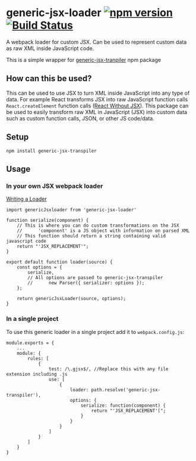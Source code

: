 # generic-jsx-loader [![npm version](https://badge.fury.io/js/generic-jsx-loader.svg)](https://badge.fury.io/js/generic-jsx-loader) [![Build Status](https://travis-ci.org/nik-m2/generic-jsx-loader.svg?branch=master)](https://travis-ci.org/nik-m2/generic-jsx-loader)

A webpack loader for custom JSX. Can be used to represent custom data as raw XML inside JavaScript code.

This is a simple wrapper for [generic-jsx-tranpiler](https://www.npmjs.com/package/generic-jsx-transpiler) npm package

## How can this be used?

This can be used to use JSX to turn XML inside JavaScript into any type of data. For example React transforms JSX into raw JavaScript function calls `React.createElement` function calls ([React Without JSX](https://reactjs.org/docs/react-without-jsx.html)). This package can be used to easily transform raw XML in JavaScript (JSX) into custom data such as custom function calls, JSON, or other JS code/data.

## Setup

`npm install generic-jsx-transpiler`

## Usage
### In your own JSX webpack loader

[Writing a Loader](https://webpack.js.org/contribute/writing-a-loader/)
```
import genericJsxloader from 'generic-jsx-loader'

function serialize(component) {
    // This is where you can do custom transformations on the JSX
    //      'component' is a JS object with information on parsed XML
    // This function should return a string containing valid javascript code
    return "'JSX_REPLACEMENT'";
}

export default function loader(source) {
    const options = {
        serialize,
        // All options are passed to generic-jsx-transpiler
        //      new Parser({ serializer: options });
    };
    
    return genericJsxLoader(source, options);
}
```

### In a single project

To use this generic loader in a single project add it to `webpack.config.js`:
```
module.exports = {
    ...
    module: {
        rules: [
            {
                test: /\.gjsx$/, //Replace this with any file extension including .js
                use: [
                    {
                        loader: path.resolve('generic-jsx-transpiler'),
                        options: {
                            serialize: function(component) {
                                return "'JSX_REPLACEMENT'[";
                            }
                        }
                    }
                ]
            }
        ]
    }
}
```
